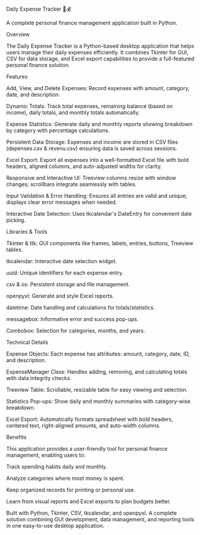 Daily Expense Tracker 🧾💰

A complete personal finance management application built in Python.

Overview

The Daily Expense Tracker is a Python-based desktop application that helps users manage their daily expenses efficiently. It combines Tkinter for GUI, CSV for data storage, and Excel export capabilities to provide a full-featured personal finance solution.

Features

Add, View, and Delete Expenses: Record expenses with amount, category, date, and description.

Dynamic Totals: Track total expenses, remaining balance (based on income), daily totals, and monthly totals automatically.

Expense Statistics: Generate daily and monthly reports showing breakdown by category with percentage calculations.

Persistent Data Storage: Expenses and income are stored in CSV files (depenses.csv & revenu.csv) ensuring data is saved across sessions.

Excel Export: Export all expenses into a well-formatted Excel file with bold headers, aligned columns, and auto-adjusted widths for clarity.

Responsive and Interactive UI: Treeview columns resize with window changes; scrollbars integrate seamlessly with tables.

Input Validation & Error Handling: Ensures all entries are valid and unique; displays clear error messages when needed.

Interactive Date Selection: Uses tkcalendar's DateEntry for convenient date picking.

Libraries & Tools

Tkinter & ttk: GUI components like frames, labels, entries, buttons, Treeview tables.

tkcalendar: Interactive date selection widget.

uuid: Unique identifiers for each expense entry.

csv & os: Persistent storage and file management.

openpyxl: Generate and style Excel reports.

datetime: Date handling and calculations for totals/statistics.

messagebox: Informative error and success pop-ups.

Combobox: Selection for categories, months, and years.

Technical Details

Expense Objects: Each expense has attributes: amount, category, date, ID, and description.

ExpenseManager Class: Handles adding, removing, and calculating totals with data integrity checks.

Treeview Table: Scrollable, resizable table for easy viewing and selection.

Statistics Pop-ups: Show daily and monthly summaries with category-wise breakdown.

Excel Export: Automatically formats spreadsheet with bold headers, centered text, right-aligned amounts, and auto-width columns.

Benefits

This application provides a user-friendly tool for personal finance management, enabling users to:

Track spending habits daily and monthly.

Analyze categories where most money is spent.

Keep organized records for printing or personal use.

Learn from visual reports and Excel exports to plan budgets better.

Built with Python, Tkinter, CSV, tkcalendar, and openpyxl.
A complete solution combining GUI development, data management, and reporting tools in one easy-to-use desktop application.
